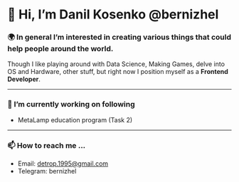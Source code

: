 # 👋 Hi, I’m Danil Kosenko @bernizhel

### :earth_africa: In general I’m interested in creating various things that could help people around the world.
Though I like playing around with Data Science, Making Games, delve into OS and Hardware, other stuff, but right now I position myself as a **Frontend Developer**.

___
### 🌱 I’m currently working on following
- MetaLamp education program (Task 2)

___
### 📫 How to reach me ...
* Email: detrop.1995@gmail.com
* Telegram: bernizhel
